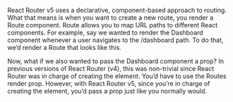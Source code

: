 React Router v5 uses a declarative, component-based approach to routing. What that means is when you want to create a new route, you render a Route component. Route allows you to map URL paths to different React components. For example, say we wanted to render the Dashboard component whenever a user navigates to the /dashboard path. To do that, we’d render a Route that looks like this.

<Route path='/dashboard'>
  <Dashboard />
</Route>
Now, what if we also wanted to pass the Dashboard component a prop? In previous versions of React Router (v4), this was non-trivial since React Router was in charge of creating the element. You’d have to use the Routes render prop. However, with React Router v5, since you’re in charge of creating the element, you’d pass a prop just like you normally would.

<Route path='/dashboard'>
  <Dashboard authed={true}/>
</Route>